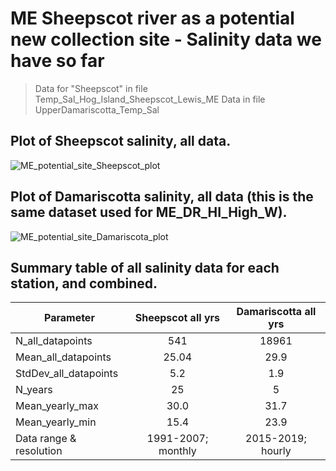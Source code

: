 # ME Sheepscot river as a potential new collection site - Salinity data we have so far

> Data for "Sheepscot" in file Temp_Sal_Hog_Island_Sheepscot_Lewis_ME
> Data in file UpperDamariscotta_Temp_Sal

## Plot of Sheepscot salinity, all data.


![ME_potential_site_Sheepscot_plot](../img/ME_potential_Sheepscot.PNG)

## Plot of Damariscotta salinity, all data (this is the same dataset used for ME_DR_HI_High_W).

![ME_potential_site_Damariscota_plot](../img/ME_potential_Damariscotta.PNG)


## Summary table of all salinity data for each station, and combined. 

| Parameter               | Sheepscot all yrs  | Damariscotta all yrs  | 
| ----------------------  | :----------------: | :------------------:  | 
| N_all_datapoints        |        541         |           18961       |  
| Mean_all_datapoints     |        25.04       |           29.9        |   
| StdDev_all_datapoints   |         5.2        |            1.9        |    
| N_years                 |          25        |             5         |    
| Mean_yearly_max         |           30.0     |           31.7        |   
| Mean_yearly_min         |          15.4      |            23.9       |   
| Data range & resolution | 1991-2007; monthly |  2015-2019; hourly    |   
